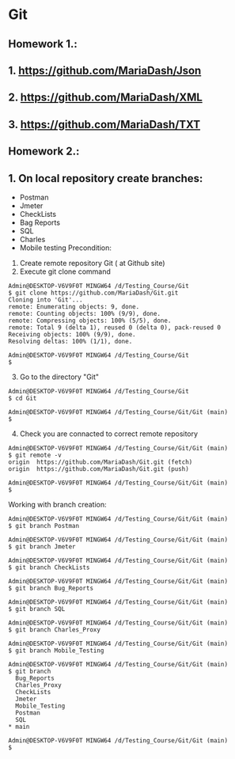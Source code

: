 # Git 
## Homework 1.:
## 1. https://github.com/MariaDash/Json
## 2. https://github.com/MariaDash/XML
## 3. https://github.com/MariaDash/TXT
## Homework 2.:
## 1. On local repository create branches:
- Postman
- Jmeter
- CheckLists
- Bag Reports
- SQL
- Charles
- Mobile testing
Precondition: 
1. Create remote repository Git ( at Github site)
2. Execute git clone command
```
Admin@DESKTOP-V6V9F0T MINGW64 /d/Testing_Course/Git
$ git clone https://github.com/MariaDash/Git.git
Cloning into 'Git'...
remote: Enumerating objects: 9, done.
remote: Counting objects: 100% (9/9), done.
remote: Compressing objects: 100% (5/5), done.
remote: Total 9 (delta 1), reused 0 (delta 0), pack-reused 0
Receiving objects: 100% (9/9), done.
Resolving deltas: 100% (1/1), done.

Admin@DESKTOP-V6V9F0T MINGW64 /d/Testing_Course/Git
$ 
```
3. Go to the directory "Git"
```
Admin@DESKTOP-V6V9F0T MINGW64 /d/Testing_Course/Git
$ cd Git

Admin@DESKTOP-V6V9F0T MINGW64 /d/Testing_Course/Git/Git (main)
$
```
4. Check you are connacted to correct remote repository
```
Admin@DESKTOP-V6V9F0T MINGW64 /d/Testing_Course/Git/Git (main)
$ git remote -v
origin  https://github.com/MariaDash/Git.git (fetch)
origin  https://github.com/MariaDash/Git.git (push)

Admin@DESKTOP-V6V9F0T MINGW64 /d/Testing_Course/Git/Git (main)
$
```
Working with branch creation:
```
Admin@DESKTOP-V6V9F0T MINGW64 /d/Testing_Course/Git/Git (main)
$ git branch Postman

Admin@DESKTOP-V6V9F0T MINGW64 /d/Testing_Course/Git/Git (main)
$ git branch Jmeter

Admin@DESKTOP-V6V9F0T MINGW64 /d/Testing_Course/Git/Git (main)
$ git branch CheckLists

Admin@DESKTOP-V6V9F0T MINGW64 /d/Testing_Course/Git/Git (main)
$ git branch Bug_Reports

Admin@DESKTOP-V6V9F0T MINGW64 /d/Testing_Course/Git/Git (main)
$ git branch SQL

Admin@DESKTOP-V6V9F0T MINGW64 /d/Testing_Course/Git/Git (main)
$ git branch Charles_Proxy

Admin@DESKTOP-V6V9F0T MINGW64 /d/Testing_Course/Git/Git (main)
$ git branch Mobile_Testing

Admin@DESKTOP-V6V9F0T MINGW64 /d/Testing_Course/Git/Git (main)
$ git branch
  Bug_Reports
  Charles_Proxy
  CheckLists
  Jmeter
  Mobile_Testing
  Postman
  SQL
* main

Admin@DESKTOP-V6V9F0T MINGW64 /d/Testing_Course/Git/Git (main)
$
```
